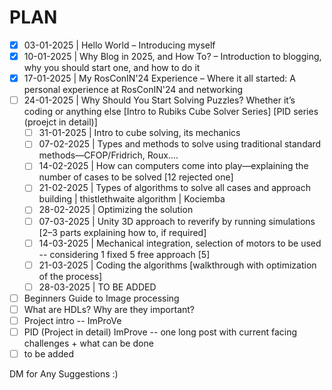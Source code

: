 # PLAN

- [x] 03-01-2025 | Hello World – Introducing myself  
- [x] 10-01-2025 | Why Blog in 2025, and How To? – Introduction to blogging, why you should start one, and how to do it  
- [x] 17-01-2025 | My RosConIN'24 Experience – Where it all started: A personal experience at RosConIN'24 and networking  
- [ ] 24-01-2025 | Why Should You Start Solving Puzzles? Whether it’s coding or anything else [Intro to Rubiks Cube Solver Series] [PID series (proejct in detail)]
    - [ ] 31-01-2025 | Intro to cube solving, its mechanics  
    - [ ] 07-02-2025 | Types and methods to solve using traditional standard methods—CFOP/Fridrich, Roux....  
    - [ ] 14-02-2025 | How can computers come into play—explaining the number of cases to be solved [12 rejected one]  
    - [ ] 21-02-2025 | Types of algorithms to solve all cases and approach building | thistlethwaite algorithm | Kociemba
    - [ ] 28-02-2025 | Optimizing the solution  
    - [ ] 07-03-2025 | Unity 3D approach to reverify by running simulations [2–3 parts explaining how to, if required]  
    - [ ] 14-03-2025 | Mechanical integration, selection of motors to be used -- considering 1 fixed 5 free approach [5] 
    - [ ] 21-03-2025 | Coding the algorithms [walkthrough with optimization of the process]  
    - [ ] 28-03-2025 | TO BE ADDED
- [ ] Beginners Guide to Image processing
- [ ] What are HDLs? Why are they important?
- [ ] Project intro -- ImProVe
- [ ] PID (Project in detail) ImProve -- one long post with current facing challenges + what can be done
- [ ] to be added
     
DM for Any Suggestions :)
